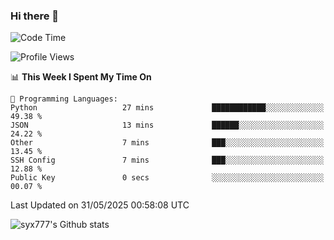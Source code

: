 ### Hi there 👋

<!--
**syx777/syx777** is a ✨ _special_ ✨ repository because its `README.md` (this file) appears on your GitHub profile.

Here are some ideas to get you started:

- 🔭 I’m currently working on ...
- 🌱 I’m currently learning ...
- 👯 I’m looking to collaborate on ...
- 🤔 I’m looking for help with ...
- 💬 Ask me about ...
- 📫 How to reach me: ...
- 😄 Pronouns: ...
- ⚡ Fun fact: ...
-->
<!--START_SECTION:waka-->
![Code Time](http://img.shields.io/badge/Code%20Time-357%20hrs%2035%20mins-blue)

![Profile Views](http://img.shields.io/badge/Profile%20Views-1-blue)

📊 **This Week I Spent My Time On** 

```text
💬 Programming Languages: 
Python                   27 mins             ████████████░░░░░░░░░░░░░   49.38 % 
JSON                     13 mins             ██████░░░░░░░░░░░░░░░░░░░   24.22 % 
Other                    7 mins              ███░░░░░░░░░░░░░░░░░░░░░░   13.45 % 
SSH Config               7 mins              ███░░░░░░░░░░░░░░░░░░░░░░   12.88 % 
Public Key               0 secs              ░░░░░░░░░░░░░░░░░░░░░░░░░   00.07 % 
```


 Last Updated on 31/05/2025 00:58:08 UTC
<!--END_SECTION:waka-->

![syx777's Github stats](https://github-readme-stats-syx777.vercel.app/api?username=syx777&show_icons=true&count_private=true)
